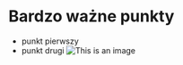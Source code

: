 # Bardzo ważne punkty
- punkt pierwszy
- punkt drugi
![This is an image](https://cdn.vectorstock.com/i/1000x1000/53/32/wanted-bug-as-symbol-software-testing-quality-vector-29455332.webp)
